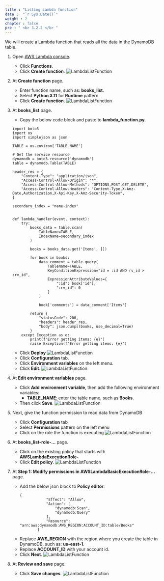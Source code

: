 ```yaml
---
title : "Listing Lambda function"
date :  "`r Sys.Date()`" 
weight : 2
chapter : false
pre : " <b> 3.2.2 </b> "
---
```

We will create a Lambda function that reads all the data in the DynamoDB table.

1. Open [AWS Lambda console](https://ap-southeast-2.console.aws.amazon.com/lambda/home?region=ap-southeast-2#/functions).
    - Click **Functions**.
    - Click **Create function**.
![LambdaListFunction](/images/temp/1/33.png?width=90pc)

2. At **Create function** page.
    - Enter function name, such as: **books_list**.
    - Select **Python 3.11** for **Runtime** pattern.
    - Click **Create function**.
![LambdaListFunction](/images/temp/1/34.png?width=90pc)

3. At **books_list** page.
    - Copy the below code block and paste to **lambda_function.py**.
    ```
    import boto3
    import os
    import simplejson as json

    TABLE = os.environ['TABLE_NAME']

    # Get the service resource
    dynamodb = boto3.resource('dynamodb')
    table = dynamodb.Table(TABLE)

    header_res = {
        "Content-Type": "application/json",
        "Access-Control-Allow-Origin": "*",
        "Access-Control-Allow-Methods": "OPTIONS,POST,GET,DELETE",
        "Access-Control-Allow-Headers": "Content-Type,X-Amz-Date,Authorization,X-Api-Key,X-Amz-Security-Token",
    }

    secondary_index = "name-index"


    def lambda_handler(event, context):
        try:
            books_data = table.scan(
                TableName=TABLE,
                IndexName=secondary_index
            )

            books = books_data.get('Items', [])

            for book in books:
                data_comment = table.query(
                    TableName=TABLE,
                    KeyConditionExpression="id = :id AND rv_id > :rv_id",
                    ExpressionAttributeValues={
                        ":id": book['id'],
                        ":rv_id": 0
                    }
                )

                book['comments'] = data_comment['Items']

            return {
                "statusCode": 200,
                "headers": header_res,
                "body": json.dumps(books, use_decimal=True)
            }
        except Exception as e:
            print(f'Error getting items: {e}')
            raise Exception(f'Error getting items: {e}')
    ```
    - Click **Deploy**
  ![LambdaListFunction](/images/temp/1/35.png?width=90pc)
    - Click **Configuration** tab.
    - Click **Environment variables** on the left menu.
    - Click **Edit**.
  ![LambdaListFunction](/images/temp/1/36.png?width=90pc)

4. At **Edit environment variables** page.
    - Click **Add environment variable**, then add the following environment variables:
      - **TABLE_NAME**: enter the table name, such as **Books**.
    - Then click **Save**.
![LambdaListFunction](/images/temp/1/37.png?width=90pc)

5. Next, give the function permission to read data from DynamoDB
    - Click **Configuration** tab
    - Select **Permissions** pattern on the left menu
    - Click on the role the function is executing
  ![LambdaListFunction](/images/temp/1/38.png?width=90pc)

6. At **books_list-role-...** page.
    - Click on the existing policy that starts with **AWSLambdaExecutionRole-**
    - Click **Edit policy**.
![LambdaListFunction](/images/temp/1/39.png?width=90pc) 

7. At **Step 1: Modify permissions in AWSLambdaBasicExecutionRole-...** page.
    - Add the below json block to **Policy editor**:
      ```
      {
                  "Effect": "Allow",
                  "Action": [
                      "dynamodb:Scan",
                      "dynamodb:Query"
                  ],
                  "Resource": "arn:aws:dynamodb:AWS_REGION:ACCOUNT_ID:table/Books"
              }
      ```
    - Replace **AWS_REGION** with the region where you create the table in DynamoDB, such as: **us-east-1**.
    - Replace **ACCOUNT_ID** with your account id.
    - Click **Next**.
![LambdaListFunction](/images/temp/1/40.png?width=90pc)

8. At **Review and save** page.
    - Click **Save changes**.
![LambdaListFunction](/images/temp/1/41.png?width=90pc)
    

